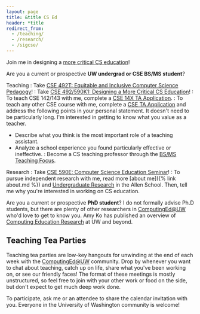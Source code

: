 ```yaml
---
layout: page
title: &title CS Ed
header: *title
redirect_from:
  - /teaching/
  - /research/
  - /sigcse/
---
```


Join me in designing a [more critical CS education](https://cacm.acm.org/magazines/2020/11/248199-it-is-time-for-more-critical-cs-education/fulltext)!

Are you a current or prospective **UW undergrad or CSE BS/MS student**?

Teaching
: Take [CSE 492T: Equitable and Inclusive Computer Science Pedagogy](https://courses.cs.washington.edu/courses/cse492t/)!
: Take [CSE 492/590K1: Designing a More Critical CS Education](https://www.cs.washington.edu/academics/ugrad/current-students/degree/courses/special-topics)!
: To teach CSE 142/143 with me, complete a [CSE 14X TA Application](http://courses.cs.washington.edu/courses/cse14x/ta/).
: To teach any other CSE course with me, complete a [CSE TA Application](https://ta.cs.washington.edu/apply/) and address the following points in your personal statement. It doesn't need to be particularly long. I'm interested in getting to know what you value as a teacher.
  - Describe what you think is the most important role of a teaching assistant.
  - Analyze a school experience you found particularly effective or ineffective.
: Become a CS teaching professor through the [BS/MS Teaching Focus](https://docs.google.com/document/d/1s_NOnBeXRqzxYkUaGz7aUbGA1fLy87sMfINpFO01Myo/preview).

Research
: Take [CSE 590E: Computer Science Education Seminar](https://courses.cs.washington.edu/courses/cse590e/)!
: To pursue independent research with me, read more [about me]({% link about.md %}) and [Undergraduate Research](https://www.cs.washington.edu/academics/ugrad/enrichment/research) in the Allen School. Then, tell me why you're interested in working on CS education.

Are you a current or prospective **PhD student**? I do not formally advise Ph.D students, but there are plenty of other researchers in [ComputingEd@UW](https://computinged.uw.edu/) who'd love to get to know you. Amy Ko has published an overview of [Computing Education Research](https://faculty.washington.edu/ajko/cer) at UW and beyond.

## Teaching Tea Parties

Teaching tea parties are low-key hangouts for unwinding at the end of each week with the [ComputingEd@UW](https://computinged.uw.edu/) community. Drop by whenever you want to chat about teaching, catch up on life, share what you've been working on, or see our friendly faces! The format of these meetings is mostly unstructured, so feel free to join with your other work or food on the side, but don't expect to get much deep work done.

To participate, ask me or an attendee to share the calendar invitation with you. Everyone in the University of Washington community is welcome!
